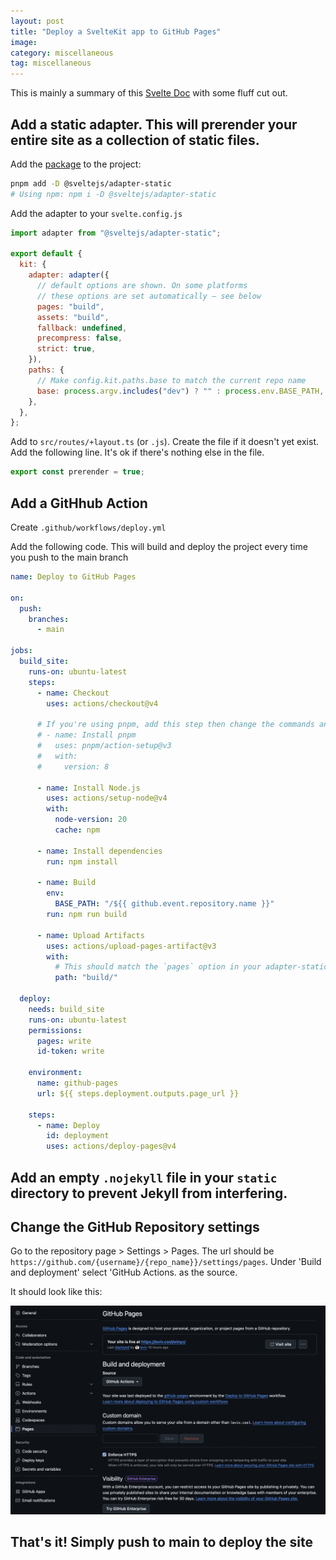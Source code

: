 ```yaml
---
layout: post
title: "Deploy a SvelteKit app to GitHub Pages"
image:
category: miscellaneous
tag: miscellaneous
---
```


This is mainly a summary of this [Svelte Doc](https://svelte.dev/docs/kit/adapter-static) with some fluff cut out.

## Add a static adapter. This will prerender your entire site as a collection of static files.

Add the [package](https://svelte.dev/docs/kit/adapter-static) to the project:

```bash
pnpm add -D @sveltejs/adapter-static
# Using npm: npm i -D @sveltejs/adapter-static
```

Add the adapter to your `svelte.config.js`

```javascript
import adapter from "@sveltejs/adapter-static";

export default {
  kit: {
    adapter: adapter({
      // default options are shown. On some platforms
      // these options are set automatically — see below
      pages: "build",
      assets: "build",
      fallback: undefined,
      precompress: false,
      strict: true,
    }),
    paths: {
      // Make config.kit.paths.base to match the current repo name
      base: process.argv.includes("dev") ? "" : process.env.BASE_PATH,
    },
  },
};
```

Add to `src/routes/+layout.ts` (or `.js`). Create the file if it doesn't yet exist. Add the following line. It's ok if there's nothing else in the file.

```javascript
export const prerender = true;
```

## Add a GitHhub Action

Create `.github/workflows/deploy.yml`

Add the following code. This will build and deploy the project every time you push to the main branch

```yaml
name: Deploy to GitHub Pages

on:
  push:
    branches:
      - main

jobs:
  build_site:
    runs-on: ubuntu-latest
    steps:
      - name: Checkout
        uses: actions/checkout@v4

      # If you're using pnpm, add this step then change the commands and cache key below to use `pnpm`
      # - name: Install pnpm
      #   uses: pnpm/action-setup@v3
      #   with:
      #     version: 8

      - name: Install Node.js
        uses: actions/setup-node@v4
        with:
          node-version: 20
          cache: npm

      - name: Install dependencies
        run: npm install

      - name: Build
        env:
          BASE_PATH: "/${{ github.event.repository.name }}"
        run: npm run build

      - name: Upload Artifacts
        uses: actions/upload-pages-artifact@v3
        with:
          # This should match the `pages` option in your adapter-static options
          path: "build/"

  deploy:
    needs: build_site
    runs-on: ubuntu-latest
    permissions:
      pages: write
      id-token: write

    environment:
      name: github-pages
      url: ${{ steps.deployment.outputs.page_url }}

    steps:
      - name: Deploy
        id: deployment
        uses: actions/deploy-pages@v4
```

## Add an empty `.nojekyll` file in your `static` directory to prevent Jekyll from interfering.

## Change the GitHub Repository settings

Go to the repository page > Settings > Pages. The url should be `https://github.com/{username}/{repo_name}}/settings/pages`. Under 'Build and deployment' select 'GitHub Actions. as the source.

It should look like this:

![Github Pages deploy page](/assets/img/2024-11-10-deploy-a-sveltekit-app-to-github-pages/deploy.png)

## That's it! Simply push to main to deploy the site

